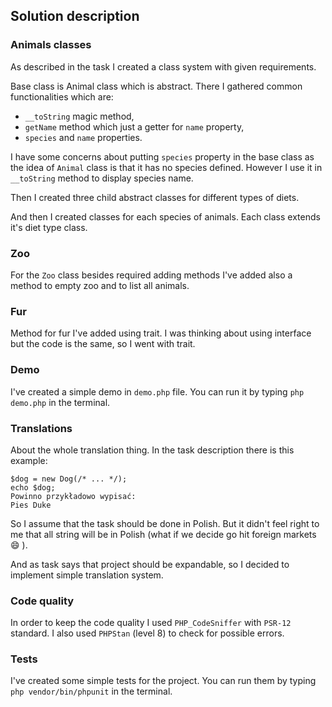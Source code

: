 
<!-- ABOUT THE PROJECT -->
## Solution description

### Animals classes

As described in the task I created a class system with given requirements. 

Base class is Animal class which is abstract. There I gathered common functionalities which are:
 - `__toString` magic method,
 - `getName` method which just a getter for `name` property,
 - `species` and `name` properties.

I have some concerns about putting `species` property in the base class as the idea of `Animal` class is that it has no species defined. However I use it in `__toString` method to display species name.

Then I created three child abstract classes for different types of diets.

And then I created classes for each species of animals. Each class extends it's diet type class.

### Zoo

For the `Zoo` class besides required adding methods I've added also a method to empty zoo and to list all animals.

### Fur

Method for fur I've added using trait. I was thinking about using interface but the code is the same, so I went with trait.

### Demo

I've created a simple demo in `demo.php` file. You can run it by typing `php demo.php` in the terminal.

### Translations

About the whole translation thing. In the task description there is this example:

```
$dog = new Dog(/* ... */);
echo $dog;
Powinno przykładowo wypisać:
Pies Duke
```

So I assume that the task should be done in Polish. But it didn't feel right to me that all string will be in Polish (what if we decide go hit foreign markets :smile: ). 

And as task says that project should be expandable, so I decided to implement simple translation system.

### Code quality

In order to keep the code quality I used `PHP_CodeSniffer` with `PSR-12` standard. I also used `PHPStan` (level 8) to check for possible errors.

### Tests

I've created some simple tests for the project. You can run them by typing `php vendor/bin/phpunit` in the terminal.
